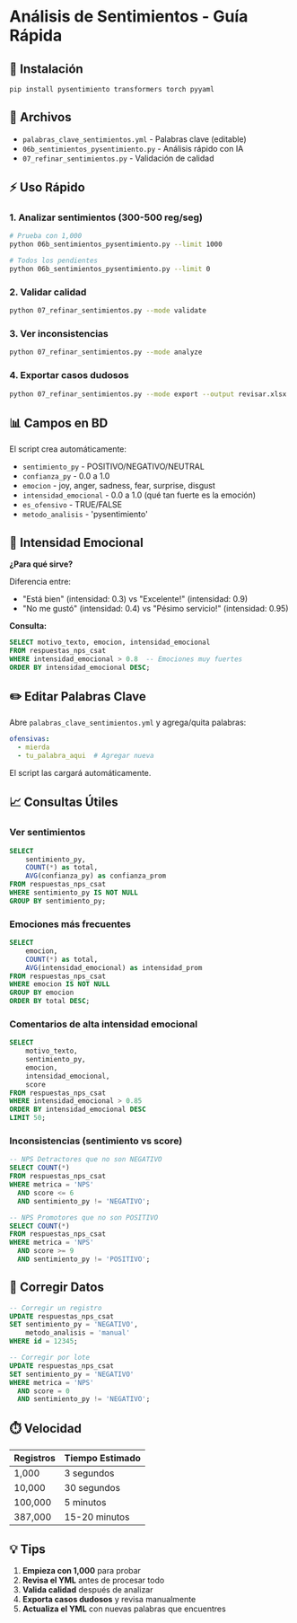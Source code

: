 # Análisis de Sentimientos - Guía Rápida

## 🚀 Instalación

```bash
pip install pysentimiento transformers torch pyyaml
```

## 📝 Archivos

- `palabras_clave_sentimientos.yml` - Palabras clave (editable)
- `06b_sentimientos_pysentimiento.py` - Análisis rápido con IA
- `07_refinar_sentimientos.py` - Validación de calidad

## ⚡ Uso Rápido

### 1. Analizar sentimientos (300-500 reg/seg)

```bash
# Prueba con 1,000
python 06b_sentimientos_pysentimiento.py --limit 1000

# Todos los pendientes
python 06b_sentimientos_pysentimiento.py --limit 0
```

### 2. Validar calidad

```bash
python 07_refinar_sentimientos.py --mode validate
```

### 3. Ver inconsistencias

```bash
python 07_refinar_sentimientos.py --mode analyze
```

### 4. Exportar casos dudosos

```bash
python 07_refinar_sentimientos.py --mode export --output revisar.xlsx
```

## 📊 Campos en BD

El script crea automáticamente:

- `sentimiento_py` - POSITIVO/NEGATIVO/NEUTRAL
- `confianza_py` - 0.0 a 1.0
- `emocion` - joy, anger, sadness, fear, surprise, disgust
- `intensidad_emocional` - 0.0 a 1.0 (qué tan fuerte es la emoción)
- `es_ofensivo` - TRUE/FALSE
- `metodo_analisis` - 'pysentimiento'

## 🎯 Intensidad Emocional

**¿Para qué sirve?**

Diferencia entre:
- "Está bien" (intensidad: 0.3) vs "Excelente!" (intensidad: 0.9)
- "No me gustó" (intensidad: 0.4) vs "Pésimo servicio!" (intensidad: 0.95)

**Consulta:**
```sql
SELECT motivo_texto, emocion, intensidad_emocional
FROM respuestas_nps_csat
WHERE intensidad_emocional > 0.8  -- Emociones muy fuertes
ORDER BY intensidad_emocional DESC;
```

## ✏️ Editar Palabras Clave

Abre `palabras_clave_sentimientos.yml` y agrega/quita palabras:

```yaml
ofensivas:
  - mierda
  - tu_palabra_aqui  # Agregar nueva
```

El script las cargará automáticamente.

## 📈 Consultas Útiles

### Ver sentimientos
```sql
SELECT
    sentimiento_py,
    COUNT(*) as total,
    AVG(confianza_py) as confianza_prom
FROM respuestas_nps_csat
WHERE sentimiento_py IS NOT NULL
GROUP BY sentimiento_py;
```

### Emociones más frecuentes
```sql
SELECT
    emocion,
    COUNT(*) as total,
    AVG(intensidad_emocional) as intensidad_prom
FROM respuestas_nps_csat
WHERE emocion IS NOT NULL
GROUP BY emocion
ORDER BY total DESC;
```

### Comentarios de alta intensidad emocional
```sql
SELECT
    motivo_texto,
    sentimiento_py,
    emocion,
    intensidad_emocional,
    score
FROM respuestas_nps_csat
WHERE intensidad_emocional > 0.85
ORDER BY intensidad_emocional DESC
LIMIT 50;
```

### Inconsistencias (sentimiento vs score)
```sql
-- NPS Detractores que no son NEGATIVO
SELECT COUNT(*)
FROM respuestas_nps_csat
WHERE metrica = 'NPS'
  AND score <= 6
  AND sentimiento_py != 'NEGATIVO';

-- NPS Promotores que no son POSITIVO
SELECT COUNT(*)
FROM respuestas_nps_csat
WHERE metrica = 'NPS'
  AND score >= 9
  AND sentimiento_py != 'POSITIVO';
```

## 🔧 Corregir Datos

```sql
-- Corregir un registro
UPDATE respuestas_nps_csat
SET sentimiento_py = 'NEGATIVO',
    metodo_analisis = 'manual'
WHERE id = 12345;

-- Corregir por lote
UPDATE respuestas_nps_csat
SET sentimiento_py = 'NEGATIVO'
WHERE metrica = 'NPS'
  AND score = 0
  AND sentimiento_py != 'NEGATIVO';
```

## ⏱️ Velocidad

| Registros | Tiempo Estimado |
|-----------|-----------------|
| 1,000 | 3 segundos |
| 10,000 | 30 segundos |
| 100,000 | 5 minutos |
| 387,000 | 15-20 minutos |

## 💡 Tips

1. **Empieza con 1,000** para probar
2. **Revisa el YML** antes de procesar todo
3. **Valida calidad** después de analizar
4. **Exporta casos dudosos** y revisa manualmente
5. **Actualiza el YML** con nuevas palabras que encuentres
